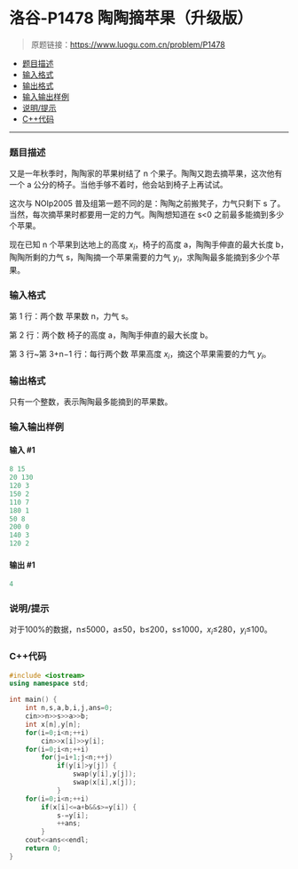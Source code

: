 # 洛谷-P1478 陶陶摘苹果（升级版）

> 原题链接：https://www.luogu.com.cn/problem/P1478

- [题目描述](#题目描述)
- [输入格式](#输入格式)
- [输出格式](#输出格式)
- [输入输出样例](#输入输出样例)
- [说明/提示](#说明/提示)
- [C++代码](#C++代码)

---

### <a name="题目描述">题目描述</a>

又是一年秋季时，陶陶家的苹果树结了 n 个果子。陶陶又跑去摘苹果，这次他有一个 a 公分的椅子。当他手够不着时，他会站到椅子上再试试。

这次与 NOIp2005 普及组第一题不同的是：陶陶之前搬凳子，力气只剩下 s 了。当然，每次摘苹果时都要用一定的力气。陶陶想知道在 s<0 之前最多能摘到多少个苹果。

现在已知 n 个苹果到达地上的高度 $x_i$，椅子的高度 a，陶陶手伸直的最大长度 b，陶陶所剩的力气 s，陶陶摘一个苹果需要的力气 $y_i$，求陶陶最多能摘到多少个苹果。

### <a name="输入格式">输入格式</a>

第 1 行：两个数 苹果数 n，力气 s。

第 2 行：两个数 椅子的高度 a，陶陶手伸直的最大长度 b。

第 3 行~第 3+n−1 行：每行两个数 苹果高度 $x_i$，摘这个苹果需要的力气 $y_i$。

### <a name="输出格式">输出格式</a>

只有一个整数，表示陶陶最多能摘到的苹果数。

### <a name="输入输出样例">输入输出样例</a>

#### 输入 #1

```c++
8 15
20 130
120 3
150 2
110 7
180 1
50 8
200 0
140 3
120 2
```

#### 输出 #1

```c++
4
```

### <a name="说明/提示">说明/提示</a>

对于100%的数据，n&le;5000，a&le;50，b&le;200，s&le;1000，$x_i$&le;280，$y_i$&le;100。

### <a name="C++代码">C++代码</a>

```c++
#include <iostream>
using namespace std;

int main() {
    int n,s,a,b,i,j,ans=0;
    cin>>n>>s>>a>>b;
    int x[n],y[n];
    for(i=0;i<n;++i)
        cin>>x[i]>>y[i];
    for(i=0;i<n;++i)
        for(j=i+1;j<n;++j)
            if(y[i]>y[j]) {
                swap(y[i],y[j]);
                swap(x[i],x[j]);
            }
    for(i=0;i<n;++i)
        if(x[i]<=a+b&&s>=y[i]) {
            s-=y[i];
            ++ans;
        }
    cout<<ans<<endl;
    return 0;
}
```